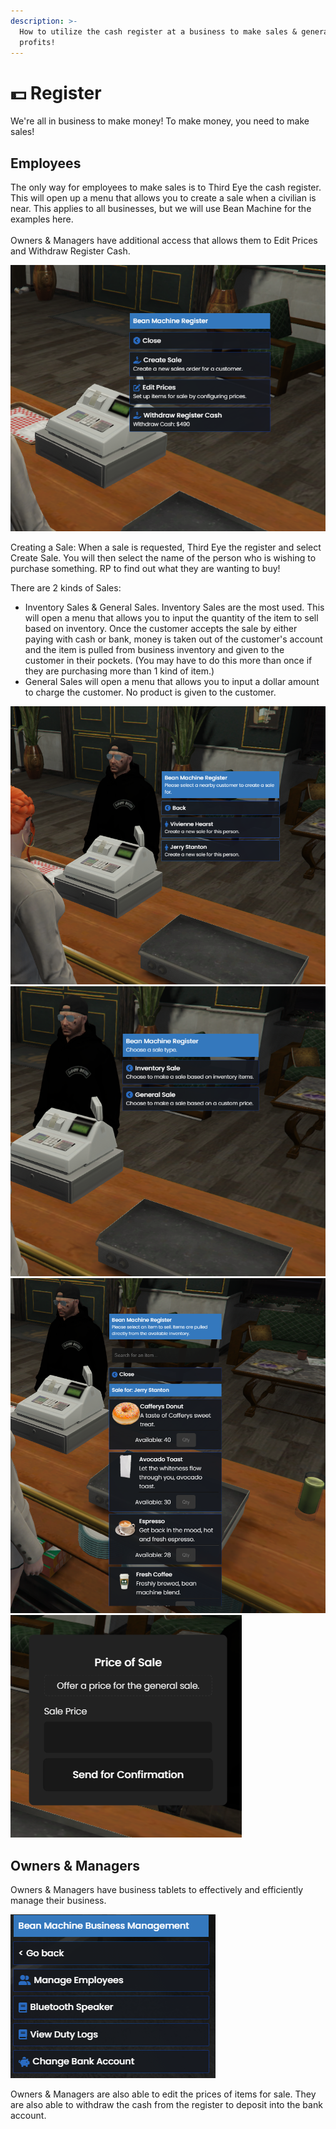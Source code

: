 ```yaml
---
description: >-
  How to utilize the cash register at a business to make sales & generate
  profits!
---
```


# 💵 Register

We're all in business to make money! To make money, you need to make sales!&#x20;

## Employees

The only way for employees to make sales is to Third Eye the cash register. This will open up a menu that allows you to create a sale when a civilian is near. This applies to all businesses, but we will use Bean Machine for the examples here. \
\
Owners & Managers have additional access that allows them to Edit Prices and Withdraw Register Cash.&#x20;

![](<../../.gitbook/assets/image (20).png>)

Creating a Sale: When a sale is requested, Third Eye the register and select Create Sale. You will then select the name of the person who is wishing to purchase something. RP to find out what they are wanting to buy!

There are 2 kinds of Sales:

* &#x20;Inventory Sales & General Sales. Inventory Sales are the most used. This will open a menu that allows you to input the quantity of the item to sell based on inventory. Once the customer accepts the sale by either paying with cash or bank, money is taken out of the customer's account and the item is pulled from business inventory and given to the customer in their pockets. (You may have to do this more than once if they are purchasing more than 1 kind of item.)
* General Sales will open a menu that allows you to input a dollar amount to charge the customer. No product is given to the customer.

![](<../../.gitbook/assets/image (10).png>)![](<../../.gitbook/assets/image (11).png>)![](<../../.gitbook/assets/image (13).png>)![](<../../.gitbook/assets/image (15).png>)

## Owners & Managers

Owners & Managers have business tablets to effectively and efficiently manage their business.

![](<../../.gitbook/assets/image (17).png>)

Owners & Managers are also able to edit the prices of items for sale. They are also able to withdraw the cash from the register to deposit into the bank account.&#x20;

